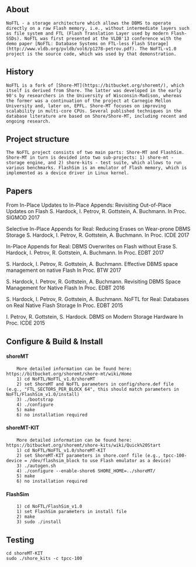 ## About
	NoFTL - a storage architecture which allows the DBMS to operate directly on a raw Flash memory, i.e., without intermediate layers such as file system and FTL (Flash Translation Layer used by modern Flash-SSDs). NoFTL was first presented at the VLDB'13 conference with the demo paper [NoFTL: Database Systems on FTL-less Flash Storage](http://www.vldb.org/pvldb/vol6/p1278-petrov.pdf). The NoFTL-v1.0 project is the source code, which was used by that demonstration. 

## History
	NoFTL is a fork of [Shore-MT](https://bitbucket.org/shoremt/), which itself is derived from Shore. The latter was developed in the early 90's by researchers in the University of Wisconsin-Madison, whereas the former was a continuation of the project at Carnegie Mellon University and, later on, EPFL. Shore-MT focuses on improving scalability in multi-core CPUs. Several published techniques in the database literature are based on Shore/Shore-MT, including recent and ongoing research.
	

## Project structure
	The NoFTL project consists of two main parts: Shore-MT and FlashSim. Shore-MT in turn is devided into two sub-projects: 1) shore-mt - storage engine, and 2) shore-kits - test suite, which allows to run various benchmarks. FlashSim is an emulator of Flash memory, which is implemented as a device driver in Linux kernel. 
	
	
## Papers
From In-Place Updates to In-Place Appends: Revisiting Out-of-Place Updates on Flash
S. Hardock, I. Petrov, R. Gottstein, A. Buchmann.
In Proc. SIGMOD 2017

Selective In-Place Appends for Real: Reducing Erases on Wear-prone DBMS Storage
S. Hardock, I. Petrov, R. Gottstein, A. Buchmann.
In Proc. ICDE 2017

In-Place Appends for Real: DBMS Overwrites on Flash without Erase
S. Hardock, I. Petrov, R. Gottstein, A. Buchmann.
In Proc. EDBT 2017

S. Hardock, I. Petrov, R. Gottstein, A. Buchmann.
Effective DBMS space management on native Flash
In Proc. BTW 2017

S. Hardock, I. Petrov, R. Gottstein, A. Buchmann.
Revisiting DBMS Space Management for Native Flash
In Proc. EDBT 2016

S. Hardock, I. Petrov, R. Gottstein, A. Buchmann.
NoFTL for Real: Databases on Real Native Flash Storage
In Proc. EDBT 2015 

I. Petrov, R. Gottstein, S. Hardock.
DBMS on Modern Storage Hardware
In Proc. ICDE 2015  


## Configure & Build & Install
#### shoreMT
		More detailed information can be found here: https://bitbucket.org/shoremt/shore-mt/wiki/Home  
		1) cd NoFTL/NoFTL_v1.0/shoreMT
		2) set ShoreMT and NoFTL parameters in config/shore.def file (e.g., "FTL_SECTORS_PER_BLOCK 64", this should match parameters in NoFTL/FlashSim_v1.0/install)
		3) ./bootstrap
		4) ./configure
		5) make
		6) no installation required		
		
#### shoreMT-KIT
		More detailed information can be found here: https://bitbucket.org/shoremt/shore-kits/wiki/Quick%20Start
		1) cd NoFTL/NoFTL_v1.0/shoreMT-KIT
		2) set ShoreMT-KIT parameters in shore.conf file (e.g., tpcc-100-device = /dev/flashsim_block to use Flash emulator as a device)
		3) ./autogen.sh
		4) ./configure --enable-shore6 SHORE_HOME=../shoreMT/
		5) make
		6) no installation required
		
#### FlashSim
		1) cd NoFTL/FlashSim_v1.0
		1) set FlashSim parameters in install file
		2) make
		3) sudo ./install

## Testing
	cd shoreMT-KIT
	sudo ./shore_kits -c tpcc-100
